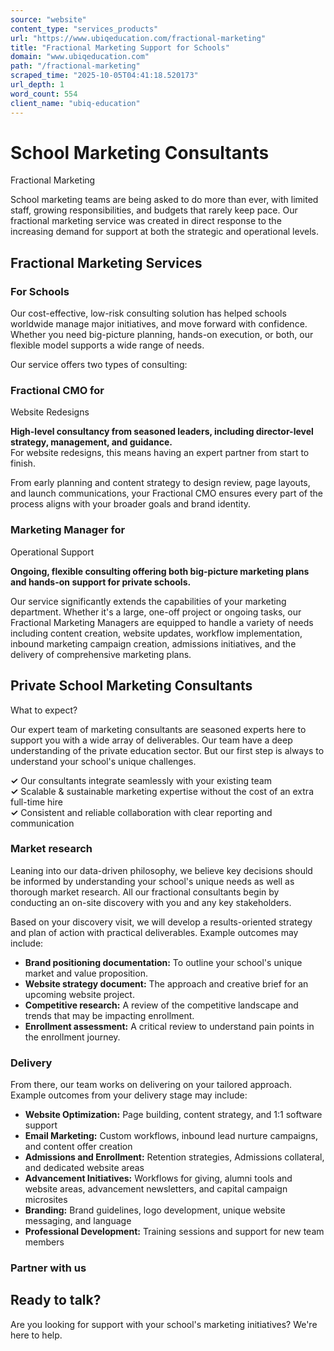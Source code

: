 ```yaml
---
source: "website"
content_type: "services_products"
url: "https://www.ubiqeducation.com/fractional-marketing"
title: "Fractional Marketing Support for Schools"
domain: "www.ubiqeducation.com"
path: "/fractional-marketing"
scraped_time: "2025-10-05T04:41:18.520173"
url_depth: 1
word_count: 554
client_name: "ubiq-education"
---
```


# School Marketing Consultants

Fractional Marketing

School marketing teams are being asked to do more than ever, with limited staff, growing responsibilities, and budgets that rarely keep pace. Our fractional marketing service was created in direct response to the increasing demand for support at both the strategic and operational levels.

## Fractional Marketing Services

### For Schools

Our cost-effective, low-risk consulting solution has helped schools worldwide manage major initiatives, and move forward with confidence. Whether you need big-picture planning, hands-on execution, or both, our flexible model supports a wide range of needs.

Our service offers two types of consulting:

### Fractional CMO for  
Website Redesigns

**High-level consultancy from seasoned leaders, including director-level strategy, management, and guidance.**  
For website redesigns, this means having an expert partner from start to finish.

From early planning and content strategy to design review, page layouts, and launch communications, your Fractional CMO ensures every part of the process aligns with your broader goals and brand identity.

### Marketing Manager for  
Operational Support

**Ongoing, flexible consulting offering both big-picture marketing plans and hands-on support for private schools.**

Our service significantly extends the capabilities of your marketing department. Whether it's a large, one-off project or ongoing tasks, our Fractional Marketing Managers are equipped to handle a variety of needs including content creation, website updates, workflow implementation, inbound marketing campaign creation, admissions initiatives, and the delivery of comprehensive marketing plans.

## Private School Marketing Consultants  
What to expect?

Our expert team of marketing consultants are seasoned experts here to support you with a wide array of deliverables. Our team have a deep understanding of the private education sector. But our first step is always to understand your school's unique challenges.

**✓**  Our consultants integrate seamlessly with your existing team  
**✓**  Scalable & sustainable marketing expertise without the cost of an extra full-time hire  
**✓**  Consistent and reliable collaboration with clear reporting and communication

### Market research

Leaning into our data-driven philosophy, we believe key decisions should be informed by understanding your school's unique needs as well as thorough market research. All our fractional consultants begin by conducting an on-site discovery with you and any key stakeholders.

Based on your discovery visit, we will develop a results-oriented strategy and plan of action with practical deliverables. Example outcomes may include:

*   **Brand positioning documentation:** To outline your school's unique market and value proposition.
*   **Website strategy document:** The approach and creative brief for an upcoming website project.
*   **Competitive research:** A review of the competitive landscape and trends that may be impacting enrollment.
*   **Enrollment assessment:** A critical review to understand pain points in the enrollment journey.

### Delivery

From there, our team works on delivering on your tailored approach. Example outcomes from your delivery stage may include:

*   **Website Optimization:**  Page building, content strategy, and 1:1 software support  
*   **Email Marketing:**  Custom workflows, inbound lead nurture campaigns, and content offer creation  
*   **Admissions and Enrollment:**  Retention strategies, Admissions collateral, and dedicated website areas  
*   **Advancement Initiatives:**  Workflows for giving, alumni tools and website areas, advancement newsletters, and capital campaign microsites  
*   **Branding:**  Brand guidelines, logo development, unique website messaging, and language  
*   **Professional Development:**  Training sessions and support for new team members

### Partner with us

## Ready to talk?

Are you looking for support with your school's marketing initiatives? We're here to help.